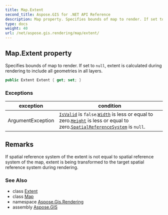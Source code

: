 ```yaml
---
title: Map.Extent
second_title: Aspose.GIS for .NET API Reference
description: Map property. Specifies bounds of map to render. If set to null extent is calculated during rendering to include all geometries in all layers
type: docs
weight: 40
url: /net/aspose.gis.rendering/map/extent/
---
```

## Map.Extent property

Specifies bounds of map to render. If set to `null`, extent is calculated during rendering to include all geometries in all layers.

```csharp
public Extent Extent { get; set; }
```

### Exceptions

| exception | condition |
| --- | --- |
| ArgumentException | [`IsValid`](../../../aspose.gis/extent/isvalid/) is `false`.[`Width`](../../../aspose.gis/extent/width/) is less or equal to zero.[`Height`](../../../aspose.gis/extent/height/) is less or equal to zero.[`SpatialReferenceSystem`](../../../aspose.gis/extent/spatialreferencesystem/) is `null`. |

## Remarks

If spatial reference system of the extent is not equal to spatial reference system of the map, extent is being transformed to the target spatial reference system during rendering.

### See Also

* class [Extent](../../../aspose.gis/extent/)
* class [Map](../)
* namespace [Aspose.Gis.Rendering](../../map/)
* assembly [Aspose.GIS](../../../)


